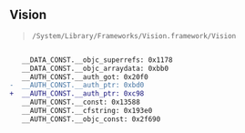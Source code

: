 ## Vision

> `/System/Library/Frameworks/Vision.framework/Vision`

```diff

   __DATA_CONST.__objc_superrefs: 0x1178
   __DATA_CONST.__objc_arraydata: 0xbb0
   __AUTH_CONST.__auth_got: 0x20f0
-  __AUTH_CONST.__auth_ptr: 0xbd0
+  __AUTH_CONST.__auth_ptr: 0xc98
   __AUTH_CONST.__const: 0x13588
   __AUTH_CONST.__cfstring: 0x193e0
   __AUTH_CONST.__objc_const: 0x2f690

```
